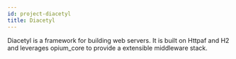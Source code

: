 ```yaml
---
id: project-diacetyl
title: Diacetyl
---
```


Diacetyl is a framework for building web servers. It is built on Httpaf and H2 and leverages opium_core to provide a extensible middleware stack.
